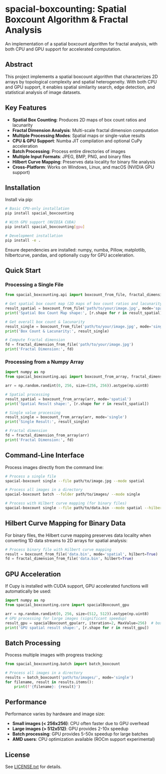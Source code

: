 # spacial-boxcounting: Spatial Boxcount Algorithm & Fractal Analysis

An implementation of a spatial boxcount algorithm for fractal analysis, with both CPU and GPU support for accelerated computation.

## Abstract
This project implements a spatial boxcount algorithm that characterizes 2D arrays by topological complexity and spatial heterogeneity. With both CPU and GPU support, it enables spatial similarity search, edge detection, and statistical analysis of image datasets.

## Key Features
- **Spatial Box Counting**: Produces 2D maps of box count ratios and lacunarity
- **Fractal Dimension Analysis**: Multi-scale fractal dimension computation
- **Multiple Processing Modes**: Spatial maps or single-value results
- **CPU & GPU Support**: Numba JIT compilation and optional CuPy acceleration
- **Batch Processing**: Process entire directories of images
- **Multiple Input Formats**: JPEG, BMP, PNG, and binary files
- **Hilbert Curve Mapping**: Preserves data locality for binary file analysis
- **Cross-Platform**: Works on Windows, Linux, and macOS (NVIDIA GPU support)

## Installation
Install via pip:

```bash
# Basic CPU-only installation
pip install spacial_boxcounting

# With GPU support (NVIDIA CUDA)
pip install spacial_boxcounting[gpu]

# Development installation
pip install -e .
```

Ensure dependencies are installed: numpy, numba, Pillow, matplotlib, hilbertcurve, pandas, and optionally cupy for GPU acceleration.

## Quick Start
### Processing a Single File

```python
from spacial_boxcounting.api import boxcount_from_file, fractal_dimension_from_file

# Get spatial box count map (2D maps of box count ratios and lacunarity)
result_spatial = boxcount_from_file('path/to/your/image.jpg', mode='spatial')
print('Spatial Box Count Map shape:', [r.shape for r in result_spatial])

# Get overall box count & lacunarity
result_single = boxcount_from_file('path/to/your/image.jpg', mode='single')
print('Box Count & Lacunarity:', result_single)

# Compute fractal dimension
fd = fractal_dimension_from_file('path/to/your/image.jpg')
print('Fractal Dimension:', fd)
```

### Processing from a Numpy Array

```python
import numpy as np
from spacial_boxcounting.api import boxcount_from_array, fractal_dimension_from_array

arr = np.random.randint(0, 256, size=(256, 256)).astype(np.uint8)

# Spatial processing
result_spatial = boxcount_from_array(arr, mode='spatial')
print('Spatial Result shape:', [r.shape for r in result_spatial])

# Single value processing
result_single = boxcount_from_array(arr, mode='single')
print('Single Result:', result_single)

# Fractal dimension
fd = fractal_dimension_from_array(arr)
print('Fractal Dimension:', fd)
```

## Command-Line Interface
Process images directly from the command line:

```bash
# Process a single file
spacial-boxcount single --file path/to/image.jpg --mode spatial

# Process all images in a directory
spacial-boxcount batch --folder path/to/images/ --mode single

# Process with Hilbert curve mapping (for binary files)
spacial-boxcount single --file path/to/data.bin --mode spatial --hilbert
```

## Hilbert Curve Mapping for Binary Data
For binary files, the Hilbert curve mapping preserves data locality when converting 1D data streams to 2D arrays for spatial analysis:

```python
# Process binary file with Hilbert curve mapping
result = boxcount_from_file('data.bin', mode='spatial', hilbert=True)
fd = fractal_dimension_from_file('data.bin', hilbert=True)
```

## GPU Acceleration
If Cupy is installed with CUDA support, GPU accelerated functions will automatically be used:

```python
import numpy as np
from spacial_boxcounting.core import spacialBoxcount_gpu

arr = np.random.randint(0, 256, size=(512, 512)).astype(np.uint8)
# GPU processing for large images (significant speedup)
result_gpu = spacialBoxcount_gpu(arr, iteration=2, MaxValue=256)  # box size 8
print('GPU spatial result shape:', [r.shape for r in result_gpu])
```

## Batch Processing
Process multiple images with progress tracking:

```python
from spacial_boxcounting.batch import batch_boxcount

# Process all images in a directory
results = batch_boxcount('path/to/images/', mode='single')
for filename, result in results.items():
    print(f'{filename}: {result}')
```

## Performance
Performance varies by hardware and image size:
- **Small images (< 256x256)**: CPU often faster due to GPU overhead
- **Large images (> 512x512)**: GPU provides 2-10x speedup
- **Batch processing**: GPU provides 5-50x speedup for large batches
- **AMD users**: CPU optimization available (ROCm support experimental)

## License
See [LICENSE.txt](LICENSE.txt) for details.
